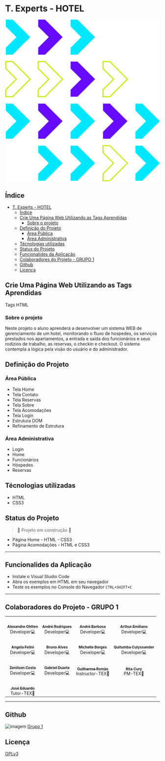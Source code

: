 # T. Experts - HOTEL

![Imagem](images/logoTex.png)

## Índice

- [T. Experts - HOTEL](#t-experts---hotel)
  - [Índice](#índice)
  - [Crie Uma Página Web Utilizando as Tags Aprendidas](#crie-uma-página-web-utilizando-as-tags-aprendidas)
    - [Sobre o projeto](#sobre-o-projeto)
  - [Definição do Projeto](#definição-do-projeto)
    - [Área Pública](#área-pública)
    - [Área Administrativa](#área-administrativa)
  - [Técnologias utilizadas](#técnologias-utilizadas)
  - [Status do Projeto](#status-do-projeto)
  - [Funcionalides da Aplicação](#funcionalides-da-aplicação)
  - [Colaboradores do Projeto - GRUPO 1](#colaboradores-do-projeto---grupo-1)
  - [Github](#github)
  - [Licença](#licença)

## Crie Uma Página Web Utilizando as Tags Aprendidas

Tags HTML

### Sobre o projeto

Neste projeto o aluno aprenderá a desenvolver um sistema WEB de gerenciamento de um hotel, monitorando o fluxo de hospedes, os serviços prestados nos apartamentos, a entrada e saída dos funcionários e seus rodízios de trabalho, as reservas, o checkin e checkout. O sistema contempla a lógica pela visão do usuário e do administrador.

## Definição do Projeto

### Área Pública
- Tela Home
- Tela Contato
- Tela Reservas
- Tela Sobre
- Tela Acomodações
- Tela Login
- Estrutura DOM
- Refinamento de Estrutura
  
### Área Administrativa
- Login
- Home
- Funcionários
- Hóspedes
- Reservas 

## Técnologias utilizadas

- HTML
- CSS3

## Status do Projeto

> :construction: Projeto em construção :construction:

- Página Home - HTML - CSS3
- Página Acomodações - HTML e CSS3

---

## Funcionalides da Aplicação

- Instale o Visual Studio Code
- Abra os exemplos em HTML em seu navegador
- Teste os exemplos no Console do Navegador `CTRL+SHIFT+C`

---

## Colaboradores do Projeto - GRUPO 1

<table>
  <tr>
    <td align="center"><a href="https://github.com/ohtten"><img style="border-radius: 50%;" src="https://avatars.githubusercontent.com/ohtten" width="100px;" alt=""/><br /><sub><b>Alexandre Ohtten</b></sub></a><br />Developer💻
    <td align="center"><a href="https://github.com/alsrodriguesbr"><img style="border-radius: 50%;" src="https://avatars.githubusercontent.com/alsrodriguesbr" width="100px;" alt=""/><br /><sub><b>André Rodrigues</b></sub></a><br />Developer💻
    <td align="center"><a href="https://github.com/andrebarbosatech"><img style="border-radius: 50%;" src="https://avatars.githubusercontent.com/u/117115177?v=4" width="100px;" alt=""/><br /><sub><b>André Barbosa</b></sub></a><br />Developer💻</td>
    <td align="center"><a href="https://github.com/Arthuremiliano"><img style="border-radius: 50%;" src="https://avatars.githubusercontent.com/u/116170868?v=4" width="100px;" alt=""/><br /><sub><b>Arthur Emiliano</b></sub></a><br />Developer💻</td>
  </tr>
  <tr>
    <td align="center"><a href="https://github.com/angelafelini"><img style="border-radius: 50%;" src="https://avatars.githubusercontent.com/u/99025849?v=4" width="100px;" alt=""/><br /><sub><b>Angela Felini</b></sub></a><br />Developer💻</td>
    <td align="center"><a href="https://github.com/brunonnalves"><img style="border-radius: 50%;" src="https://avatars.githubusercontent.com/u/104469512?v=4" width="100px;" alt=""/><br /><sub><b>Bruno Alves</b></sub></a><br />Developer💻</td>
    <td align="center"><a href="https://github.com/Mikallina"><img style="border-radius: 50%;" src="https://avatars.githubusercontent.com/u/102254707?v=4" width="100px;" alt=""/><br /><sub><b>Michelle Borges</b></sub></a><br />Developer💻</td>
    <td align="center"><a href="https://github.com/culyssander"><img style="border-radius: 50%;" src="https://avatars.githubusercontent.com/u/26072777?v=4" width="100px;" alt=""/><br /><sub><b>Quitumba Culyssander</b></sub></a><br />Developer💻</td>
  </tr>
  <tr>
    <td align="center"><a href="https://github.com/Znilcosta"><img style="border-radius: 50%;" src="https://avatars.githubusercontent.com/u/99926147?v=4" width="100px;" alt=""/><br /><sub><b>Zenilson Costa</b></sub></a><br />Developer💻</td>
    <td align="center"><a href="https://github.com/TExpertsG1/hotelg1/"><img style="border-radius: 50%;" src="https://avatars.githubusercontent.com/ima" width="100px;" alt=""/><br /><sub><b>Gabriel Duarte</b></sub></a><br />Developer💻</td>
    <td align="center"><a href="https://github.com/guiromao87"><img style="border-radius: 50%;" src="https://avatars.githubusercontent.com/guiromao87" width="100px;" alt=""/><br /><sub><b>Guilherme Romão</b></sub></a><br />Instructor-TEX🏢</td>
    <td align="center"><a href="https://github.com/ritacury"><img style="border-radius: 50%;" src="https://avatars.githubusercontent.com/ritacury" width="100px;" alt=""/><br /><sub><b>Rita Cury</b></sub></a><br />PM-TEX🏢</td>
  </tr>
  <tr>
    <td align="center"><a href="https://github.com/Zeduh"><img style="border-radius: 50%;" src="https://media-exp1.licdn.com/dms/image/C4E03AQGTUy3R0pZpRw/profile-displayphoto-shrink_200_200/0/1592463196411?e=1676505600&v=beta&t=orTI-nzhzdxlHbeQ8HrY3yWRTNi4qziABZYFa_ml8J8" width="100px;" alt=""/><br /><sub><b>José Eduardo</b></sub></a><br />Tutor-TEX🏢</td>
  </tr>
</table>

---

## Github

![imagem](https://img.shields.io/github/forks/Mikallina/hotelg1?style=social) [Grupo 1](https://github.com/TExpertsG1/hotelg1)

## Licença

[GPLv3](https://choosealicense.com/licenses/gpl-3.0/)
